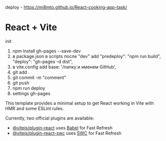 deploy - https://mi8mto.github.io/React-cooking-app-task/

# React + Vite

init

1. npm install gh-pages --save-dev
2. в package.json в scripts после "dev" add
   "predeploy": "npm run build",
   "deploy": "gh-pages -d dist",
3. в vite.config add
   base: '/папку и именем GitHub',
4. git add .
5. git commit -m "comment"
6. git push
7. npm run deploy
8. settings gh-pages

This template provides a minimal setup to get React working in Vite with HMR and some ESLint rules.

Currently, two official plugins are available:

- [@vitejs/plugin-react](https://github.com/vitejs/vite-plugin-react/blob/main/packages/plugin-react/README.md) uses [Babel](https://babeljs.io/) for Fast Refresh
- [@vitejs/plugin-react-swc](https://github.com/vitejs/vite-plugin-react-swc) uses [SWC](https://swc.rs/) for Fast Refresh
